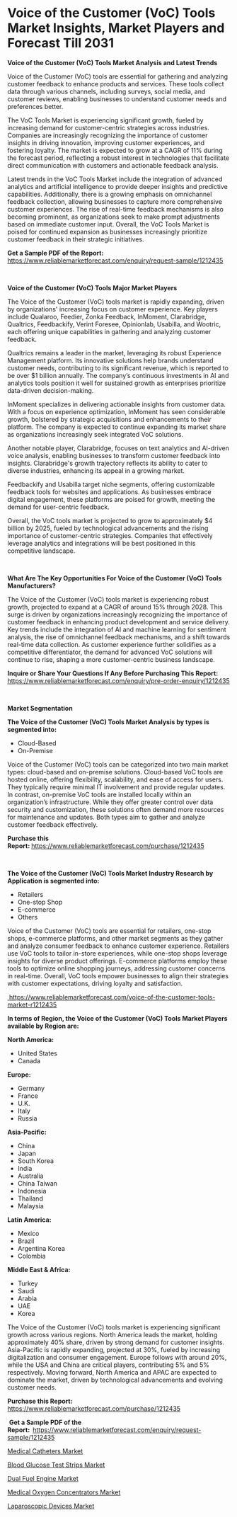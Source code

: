 <p><h1>Voice of the Customer (VoC) Tools Market Insights, Market Players and Forecast Till 2031</h1></p><p><strong>Voice of the Customer (VoC) Tools Market Analysis and Latest Trends</strong></p>
<p><p>Voice of the Customer (VoC) tools are essential for gathering and analyzing customer feedback to enhance products and services. These tools collect data through various channels, including surveys, social media, and customer reviews, enabling businesses to understand customer needs and preferences better. </p><p>The VoC Tools Market is experiencing significant growth, fueled by increasing demand for customer-centric strategies across industries. Companies are increasingly recognizing the importance of customer insights in driving innovation, improving customer experiences, and fostering loyalty. The market is expected to grow at a CAGR of 11% during the forecast period, reflecting a robust interest in technologies that facilitate direct communication with customers and actionable feedback analysis.</p><p>Latest trends in the VoC Tools Market include the integration of advanced analytics and artificial intelligence to provide deeper insights and predictive capabilities. Additionally, there is a growing emphasis on omnichannel feedback collection, allowing businesses to capture more comprehensive customer experiences. The rise of real-time feedback mechanisms is also becoming prominent, as organizations seek to make prompt adjustments based on immediate customer input. Overall, the VoC Tools Market is poised for continued expansion as businesses increasingly prioritize customer feedback in their strategic initiatives.</p></p>
<p><strong>Get a Sample PDF of the Report:&nbsp;</strong> <a href="https://www.reliablemarketforecast.com/enquiry/request-sample/1212435?utm_campaign=1874&utm_medium=2&utm_source=Github&utm_content=ia&utm_term=17122024&utm_id=voice-of-the-customer-voc-tools">https://www.reliablemarketforecast.com/enquiry/request-sample/1212435</a></p>
<p>&nbsp;</p>
<p><strong>Voice of the Customer (VoC) Tools Major Market Players</strong></p>
<p><p>The Voice of the Customer (VoC) tools market is rapidly expanding, driven by organizations' increasing focus on customer experience. Key players include Qualaroo, Feedier, Zonka Feedback, InMoment, Clarabridge, Qualtrics, Feedbackify, Verint Foresee, Opinionlab, Usabilla, and Wootric, each offering unique capabilities in gathering and analyzing customer feedback.</p><p>Qualtrics remains a leader in the market, leveraging its robust Experience Management platform. Its innovative solutions help brands understand customer needs, contributing to its significant revenue, which is reported to be over $1 billion annually. The company’s continuous investments in AI and analytics tools position it well for sustained growth as enterprises prioritize data-driven decision-making.</p><p>InMoment specializes in delivering actionable insights from customer data. With a focus on experience optimization, InMoment has seen considerable growth, bolstered by strategic acquisitions and enhancements to their platform. The company is expected to continue expanding its market share as organizations increasingly seek integrated VoC solutions.</p><p>Another notable player, Clarabridge, focuses on text analytics and AI-driven voice analysis, enabling businesses to transform customer feedback into insights. Clarabridge's growth trajectory reflects its ability to cater to diverse industries, enhancing its appeal in a growing market.</p><p>Feedbackify and Usabilla target niche segments, offering customizable feedback tools for websites and applications. As businesses embrace digital engagement, these platforms are poised for growth, meeting the demand for user-centric feedback.</p><p>Overall, the VoC tools market is projected to grow to approximately $4 billion by 2025, fueled by technological advancements and the rising importance of customer-centric strategies. Companies that effectively leverage analytics and integrations will be best positioned in this competitive landscape.</p></p>
<p>&nbsp;</p>
<p><strong>What Are The Key Opportunities For Voice of the Customer (VoC) Tools Manufacturers?</strong></p>
<p><p>The Voice of the Customer (VoC) tools market is experiencing robust growth, projected to expand at a CAGR of around 15% through 2028. This surge is driven by organizations increasingly recognizing the importance of customer feedback in enhancing product development and service delivery. Key trends include the integration of AI and machine learning for sentiment analysis, the rise of omnichannel feedback mechanisms, and a shift towards real-time data collection. As customer experience further solidifies as a competitive differentiator, the demand for advanced VoC solutions will continue to rise, shaping a more customer-centric business landscape.</p></p>
<p><strong>Inquire or Share Your Questions If Any Before Purchasing This Report:</strong> <a href="https://www.reliablemarketforecast.com/enquiry/pre-order-enquiry/1212435?utm_campaign=1874&utm_medium=2&utm_source=Github&utm_content=ia&utm_term=17122024&utm_id=voice-of-the-customer-voc-tools">https://www.reliablemarketforecast.com/enquiry/pre-order-enquiry/1212435</a></p>
<p>&nbsp;</p>
<p><strong>Market Segmentation</strong></p>
<p><strong>The Voice of the Customer (VoC) Tools Market Analysis by types is segmented into:</strong></p>
<p><ul><li>Cloud-Based</li><li>On-Premise</li></ul></p>
<p><p>Voice of the Customer (VoC) tools can be categorized into two main market types: cloud-based and on-premise solutions. Cloud-based VoC tools are hosted online, offering flexibility, scalability, and ease of access for users. They typically require minimal IT involvement and provide regular updates. In contrast, on-premise VoC tools are installed locally within an organization’s infrastructure. While they offer greater control over data security and customization, these solutions often demand more resources for maintenance and updates. Both types aim to gather and analyze customer feedback effectively.</p></p>
<p><strong>Purchase this Report:&nbsp;</strong><a href="https://www.reliablemarketforecast.com/purchase/1212435?utm_campaign=1874&utm_medium=2&utm_source=Github&utm_content=ia&utm_term=17122024&utm_id=voice-of-the-customer-voc-tools">https://www.reliablemarketforecast.com/purchase/1212435</a></p>
<p>&nbsp;</p>
<p><strong>The Voice of the Customer (VoC) Tools Market Industry Research by Application is segmented into:</strong></p>
<p><ul><li>Retailers</li><li>One-stop Shop</li><li>E-commerce</li><li>Others</li></ul></p>
<p><p>Voice of the Customer (VoC) tools are essential for retailers, one-stop shops, e-commerce platforms, and other market segments as they gather and analyze consumer feedback to enhance customer experience. Retailers use VoC tools to tailor in-store experiences, while one-stop shops leverage insights for diverse product offerings. E-commerce platforms employ these tools to optimize online shopping journeys, addressing customer concerns in real-time. Overall, VoC tools empower businesses to align their strategies with customer expectations, driving loyalty and satisfaction.</p></p>
<p><a href="https://www.reliablemarketforecast.com/voice-of-the-customer-tools-market-r1212435?utm_campaign=1874&utm_medium=2&utm_source=Github&utm_content=ia&utm_term=17122024&utm_id=voice-of-the-customer-voc-tools">&nbsp;https://www.reliablemarketforecast.com/voice-of-the-customer-tools-market-r1212435</a></p>
<p><strong>In terms of Region, the Voice of the Customer (VoC) Tools Market Players available by Region are:</strong></p>
<p>
    <p> <strong> North America: </strong>
        <ul>
            <li>United States</li>
            <li>Canada</li>
        </ul>
        </p> 
    <p> <strong> Europe: </strong>
        <ul>
            <li>Germany</li>
            <li>France</li>
            <li>U.K.</li>
            <li>Italy</li>
            <li>Russia</li>
        </ul>
        </p> 
    <p> <strong> Asia-Pacific: </strong>
        <ul>
            <li>China</li>
            <li>Japan</li>
            <li>South Korea</li>
            <li>India</li>
            <li>Australia</li>
            <li>China Taiwan</li>
            <li>Indonesia</li>
            <li>Thailand</li>
            <li>Malaysia</li>
        </ul>
        </p> 
    <p> <strong> Latin America: </strong>
        <ul>
            <li>Mexico</li>
            <li>Brazil</li>
            <li>Argentina Korea</li>
            <li>Colombia</li>
        </ul>
        </p> 
    <p> <strong> Middle East & Africa: </strong>
        <ul>
            <li>Turkey</li>
            <li>Saudi</li>
            <li>Arabia</li>
            <li>UAE</li>
            <li>Korea</li>
        </ul>
    </p>
    </p>
<p><p>The Voice of the Customer (VoC) tools market is experiencing significant growth across various regions. North America leads the market, holding approximately 40% share, driven by strong demand for customer insights. Asia-Pacific is rapidly expanding, projected at 30%, fueled by increasing digitalization and consumer engagement. Europe follows with around 20%, while the USA and China are critical players, contributing 5% and 5% respectively. Moving forward, North America and APAC are expected to dominate the market, driven by technological advancements and evolving customer needs.</p></p>
<p><strong>Purchase this Report: </strong><a href="https://www.reliablemarketforecast.com/purchase/1212435?utm_campaign=1874&utm_medium=2&utm_source=Github&utm_content=ia&utm_term=17122024&utm_id=voice-of-the-customer-voc-tools">https://www.reliablemarketforecast.com/purchase/1212435</a></p>
<p>&nbsp;<strong>Get a Sample PDF of the Report:&nbsp;&nbsp;</strong><a href="https://www.reliablemarketforecast.com/enquiry/request-sample/1212435?utm_campaign=1874&utm_medium=2&utm_source=Github&utm_content=ia&utm_term=17122024&utm_id=voice-of-the-customer-voc-tools">https://www.reliablemarketforecast.com/enquiry/request-sample/1212435</a></p>
<p><strong></strong></p>
<p><p><a href="https://www.linkedin.com/pulse/north-americas-medical-catheters-market-size-share-trends-forecast-ist3f?utm_campaign=1874&utm_medium=2&utm_source=Github&utm_content=ia&utm_term=17122024&utm_id=voice-of-the-customer-voc-tools">Medical Catheters Market</a></p><p><a href="https://www.linkedin.com/pulse/comprehensive-analysis-blood-glucose-test-strips-market-bddyf?utm_campaign=1874&utm_medium=2&utm_source=Github&utm_content=ia&utm_term=17122024&utm_id=voice-of-the-customer-voc-tools">Blood Glucose Test Strips Market</a></p><p><a href="https://www.linkedin.com/pulse/dual-fuel-engine-market-study-report-includinginformation-mxysf?utm_campaign=1874&utm_medium=2&utm_source=Github&utm_content=ia&utm_term=17122024&utm_id=voice-of-the-customer-voc-tools">Dual Fuel Engine Market</a></p><p><a href="https://www.linkedin.com/pulse/medical-oxygen-concentrators-market-outlook-forecast-from-2024-fj8qf?utm_campaign=1874&utm_medium=2&utm_source=Github&utm_content=ia&utm_term=17122024&utm_id=voice-of-the-customer-voc-tools">Medical Oxygen Concentrators Market</a></p><p><a href="https://www.linkedin.com/pulse/laparoscopic-devices-market-global-analysis-size-growth-x3r6f?utm_campaign=1874&utm_medium=2&utm_source=Github&utm_content=ia&utm_term=17122024&utm_id=voice-of-the-customer-voc-tools">Laparoscopic Devices Market</a></p></p>